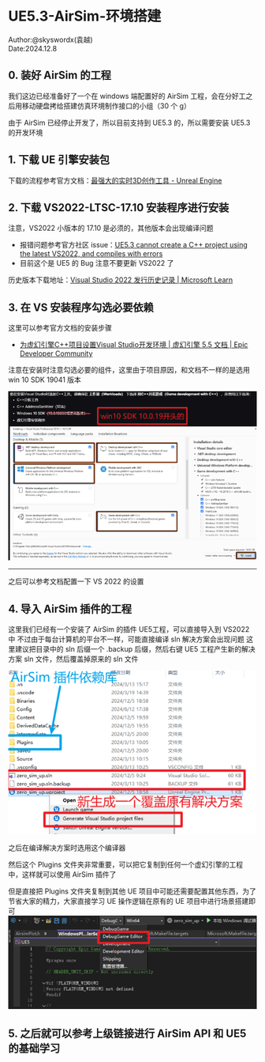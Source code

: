 
# UE5.3-AirSim-环境搭建

Author:@skyswordx(袁越)  
Date:2024.12.8

## 0. 装好 AirSim 的工程

我们这边已经准备好了一个在 windows 端配置好的 AirSim 工程，会在分好工之后用移动硬盘拷给搭建仿真环境制作接口的小组（30 个 g）

由于 AirSim 已经停止开发了，所以目前支持到 UE5.3 的，所以需要安装 UE5.3 的开发环境

## 1. 下载 UE 引擎安装包


下载的流程参考官方文档：[最强大的实时3D创作工具 - Unreal Engine](https://www.unrealengine.com/zh-CN/download)

## 2. 下载 VS2022-LTSC-17.10 安装程序进行安装

注意，VS2022 小版本的 17.10 是必须的，其他版本会出现编译问题
- 报错问题参考官方社区 issue：[UE5.3 cannot create a C++ project using the latest VS2022, and compiles with errors](https://forums.unrealengine.com/t/ue5-3-cannot-create-a-c-project-using-the-latest-vs2022-and-compiles-with-errors/1880238)
- 目前这个是 UE5 的 Bug 注意不要更新 VS2022 了


历史版本下载地址：[Visual Studio 2022 发行历史记录 | Microsoft Learn](https://learn.microsoft.com/zh-cn/visualstudio/releases/2022/release-history)

## 3. 在 VS 安装程序勾选必要依赖


这里可以参考官方文档的安装步骤
- [为虚幻引擎C++项目设置Visual Studio开发环境 | 虚幻引擎 5.5 文档 | Epic Developer Community](https://dev.epicgames.com/documentation/zh-cn/unreal-engine/setting-up-visual-studio-development-environment-for-cplusplus-projects-in-unreal-engine)

注意在安装时注意勾选必要的组件，这里由于项目原因，和文档不一样的是选用 win 10 SDK 19041 版本

![](./assets-of-UE5.3-AirSim-Environment/image-3.png)

****

之后可以参考文档配置一下 VS 2022 的设置

## 4. 导入 AirSim 插件的工程

这里我们已经有一个安装了 AirSim 的插件 UE5工程，可以直接导入到 VS2022 中
不过由于每台计算机的平台不一样，可能直接编译 sln 解决方案会出现问题
这里建议把目录中的 sln 后缀一个 .backup 后缀，然后右键 UE5 工程产生新的解决方案 sln
文件，然后覆盖掉原来的 sln 文件

![](./assets-of-UE5.3-AirSim-Environment/image-2.png)

之后在编译解决方案时选用这个编译器


然后这个 Plugins 文件夹非常重要，可以把它复制到任何一个虚幻引擎的工程中，这样就可以使用 AirSim 插件了

但是直接把 Plugins 文件夹复制到其他 UE 项目中可能还需要配置其他东西，为了节省大家的精力，大家直接学习 UE 操作逻辑在原有的 UE 项目中进行场景搭建即可
![](./assets-of-UE5.3-AirSim-Environment/image-1.png)
## 5. 之后就可以参考上级链接进行 AirSim API 和 UE5 的基础学习


